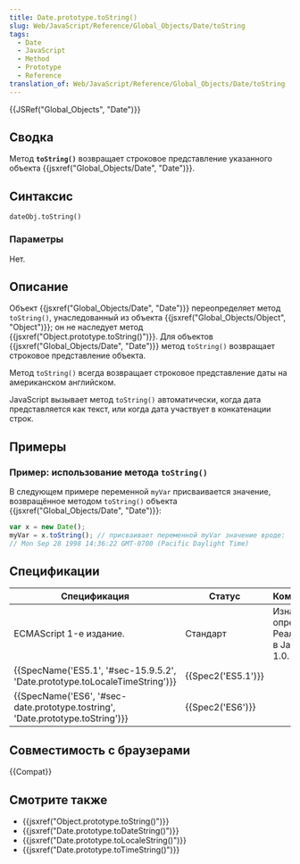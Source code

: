 ```yaml
---
title: Date.prototype.toString()
slug: Web/JavaScript/Reference/Global_Objects/Date/toString
tags:
  - Date
  - JavaScript
  - Method
  - Prototype
  - Reference
translation_of: Web/JavaScript/Reference/Global_Objects/Date/toString
---
```


{{JSRef("Global_Objects", "Date")}}

## Сводка

Метод **`toString()`** возвращает строковое представление указанного объекта {{jsxref("Global_Objects/Date", "Date")}}.

## Синтаксис

```
dateObj.toString()
```

### Параметры

Нет.

## Описание

Объект {{jsxref("Global_Objects/Date", "Date")}} переопределяет метод `toString()`, унаследованный из объекта {{jsxref("Global_Objects/Object", "Object")}}; он не наследует метод {{jsxref("Object.prototype.toString()")}}. Для объектов {{jsxref("Global_Objects/Date", "Date")}} метод `toString()` возвращает строковое представление объекта.

Метод `toString()` всегда возвращает строковое представление даты на американском английском.

JavaScript вызывает метод `toString()` автоматически, когда дата представляется как текст, или когда дата участвует в конкатенации строк.

## Примеры

### Пример: использование метода `toString()`

В следующем примере переменной `myVar` присваивается значение, возвращённое методом `toString()` объекта {{jsxref("Global_Objects/Date", "Date")}}:

```js
var x = new Date();
myVar = x.toString(); // присваивает переменной myVar значение вроде:
// Mon Sep 28 1998 14:36:22 GMT-0700 (Pacific Daylight Time)
```

## Спецификации

| Спецификация                                                                   | Статус             | Комментарии                                            |
| ------------------------------------------------------------------------------ | ------------------ | ------------------------------------------------------ |
| ECMAScript 1-е издание.                                                        | Стандарт           | Изначальное определение. Реализована в JavaScript 1.0. |
| {{SpecName('ES5.1', '#sec-15.9.5.2', 'Date.prototype.toLocaleTimeString')}}    | {{Spec2('ES5.1')}} |                                                        |
| {{SpecName('ES6', '#sec-date.prototype.tostring', 'Date.prototype.toString')}} | {{Spec2('ES6')}}   |                                                        |

## Совместимость с браузерами

{{Compat}}

## Смотрите также

- {{jsxref("Object.prototype.toString()")}}
- {{jsxref("Date.prototype.toDateString()")}}
- {{jsxref("Date.prototype.toLocaleString()")}}
- {{jsxref("Date.prototype.toTimeString()")}}
